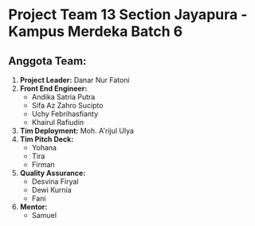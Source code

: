 # Project Team 13 Section Jayapura - Kampus Merdeka Batch 6

## Anggota Team:
1. **Project Leader:** Danar Nur Fatoni
2. **Front End Engineer:**
   - Andika Satria Putra
   - Sifa Az Zahro Sucipto
   - Uchy Febrihasfianty
   - Khairul Rafiudin 
3. **Tim Deployment:** Moh. A'rijul Ulya
4. **Tim Pitch Deck:**
   - Yohana
   - Tira
   - Firman
5. **Quality Assurance:**
   - Desvina Firyal
   - Dewi Kurnia
   - Fani
6. **Mentor:**
   - Samuel
